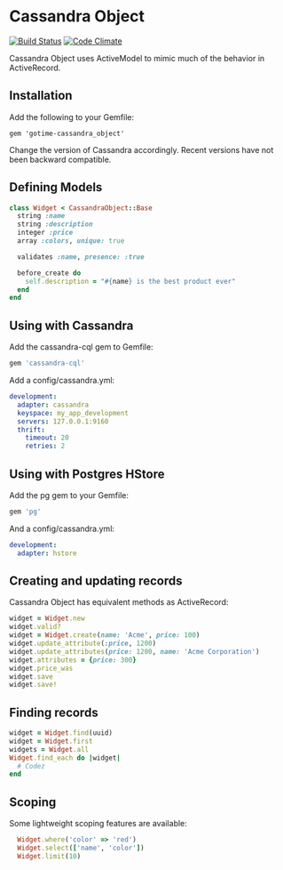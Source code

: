 # Cassandra Object
[![Build Status](https://secure.travis-ci.org/data-axle/cassandra_object.png?rvm=1.9.3)](http://travis-ci.org/data-axle/cassandra_object) [![Code Climate](https://codeclimate.com/github/data-axle/cassandra_object.png)](https://codeclimate.com/github/data-axle/cassandra_object)

Cassandra Object uses ActiveModel to mimic much of the behavior in ActiveRecord.

## Installation

Add the following to your Gemfile:
```
gem 'gotime-cassandra_object'
```

Change the version of Cassandra accordingly. Recent versions have not been backward compatible.

## Defining Models

```ruby
class Widget < CassandraObject::Base
  string :name
  string :description
  integer :price
  array :colors, unique: true

  validates :name, presence: :true

  before_create do
    self.description = "#{name} is the best product ever"
  end
end
```
## Using with Cassandra

Add the cassandra-cql gem to Gemfile:

```ruby
gem 'cassandra-cql'
```
  
Add a config/cassandra.yml:

```yaml
development:
  adapter: cassandra
  keyspace: my_app_development
  servers: 127.0.0.1:9160
  thrift:
    timeout: 20
    retries: 2
```

## Using with Postgres HStore

Add the pg gem to your Gemfile:

```ruby
gem 'pg'
```
  
And a config/cassandra.yml:

```yaml
development:
  adapter: hstore
```

## Creating and updating records

Cassandra Object has equivalent methods as ActiveRecord:

```ruby
widget = Widget.new
widget.valid?
widget = Widget.create(name: 'Acme', price: 100)
widget.update_attribute(:price, 1200)
widget.update_attributes(price: 1200, name: 'Acme Corporation')
widget.attributes = {price: 300}
widget.price_was
widget.save
widget.save!
```

## Finding records

```ruby
widget = Widget.find(uuid)
widget = Widget.first
widgets = Widget.all
Widget.find_each do |widget|
  # Codez
end
```

## Scoping

Some lightweight scoping features are available:
```ruby
  Widget.where('color' => 'red')
  Widget.select(['name', 'color'])
  Widget.limit(10)
```
